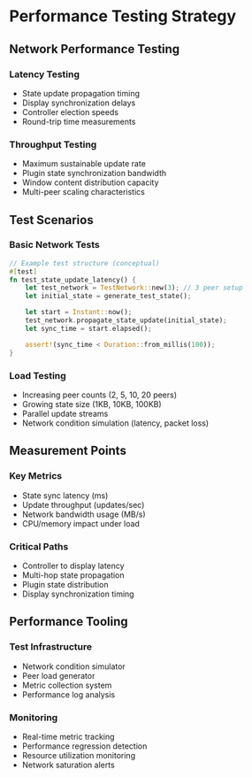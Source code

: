 # Performance Testing Strategy
## Network Performance Testing
### Latency Testing
- State update propagation timing
- Display synchronization delays
- Controller election speeds
- Round-trip time measurements
### Throughput Testing
- Maximum sustainable update rate
- Plugin state synchronization bandwidth
- Window content distribution capacity
- Multi-peer scaling characteristics
## Test Scenarios
### Basic Network Tests

```rust
// Example test structure (conceptual)
#[test]
fn test_state_update_latency() {
    let test_network = TestNetwork::new(3); // 3 peer setup
    let initial_state = generate_test_state();

    let start = Instant::now();
    test_network.propagate_state_update(initial_state);
    let sync_time = start.elapsed();

    assert!(sync_time < Duration::from_millis(100));
}
```
### Load Testing
- Increasing peer counts (2, 5, 10, 20 peers)
- Growing state size (1KB, 10KB, 100KB)
- Parallel update streams
- Network condition simulation (latency, packet loss)
## Measurement Points
### Key Metrics
- State sync latency (ms)
- Update throughput (updates/sec)
- Network bandwidth usage (MB/s)
- CPU/memory impact under load
### Critical Paths
- Controller to display latency
- Multi-hop state propagation
- Plugin state distribution
- Display synchronization timing
## Performance Tooling
### Test Infrastructure
- Network condition simulator
- Peer load generator
- Metric collection system
- Performance log analysis
### Monitoring
- Real-time metric tracking
- Performance regression detection
- Resource utilization monitoring
- Network saturation alerts
